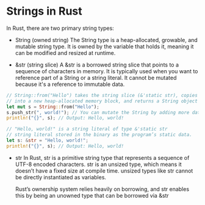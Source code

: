 # Strings in Rust

In Rust, there are two primary string types:

- String (owned string)
  The String type is a heap-allocated, growable, and mutable string type.
  It is owned by the variable that holds it, meaning it can be modified and resized at runtime.

- &str (string slice)
  A &str is a borrowed string slice that points to a sequence of characters in memory. It is typically used when you want to reference part of a String or a string literal. It cannot be mutated because it's a reference to immutable data.

```rs
// String::from("Hello") takes the string slice (&'static str), copies the data from the string literal
// into a new heap-allocated memory block, and returns a String object that owns this data.
let mut s = String::from("Hello");
s.push_str(", world!"); // You can mutate the String by adding more data
println!("{}", s); // Output: Hello, world!

// "Hello, world!" is a string literal of type &'static str
// string literal stored in the binary as the program’s static data.
let s: &str = "Hello, world!";
println!("{}", s); // Output: Hello, world!
```

- str
  In Rust, str is a primitive string type that represents a sequence of UTF-8 encoded characters.
  str is an unsized type, which means it doesn’t have a fixed size at compile time.
  unsized types like str cannot be directly instantiated as variables.

  Rust’s ownership system relies heavily on borrowing, and str enables this by being an unowned type that can be borrowed via &str
